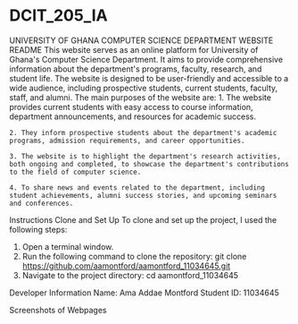 # DCIT_205_IA
UNIVERSITY OF GHANA COMPUTER SCIENCE DEPARTMENT WEBSITE README
    This website serves as an online platform for University of Ghana's Computer Science Department. It aims to provide comprehensive information about the department's programs, faculty, research, and student life. The website is designed to be user-friendly and accessible to a wide audience, including prospective students, current students, faculty, staff, and alumni. The main purposes of the website are:
    1. The website provides current students with easy access to course information, department announcements, and resources for academic success.

    2. They inform prospective students about the department's academic programs, admission requirements, and career opportunities.

    3. The website is to highlight the department's research activities, both ongoing and completed, to showcase the department's contributions to the field of computer science.

    4. To share news and events related to the department, including student achievements, alumni success stories, and upcoming seminars and conferences.

Instructions
Clone and Set Up 
 To clone and set up the project, I used the following steps:
 1. Open a terminal window.
 2. Run the following command to clone the repository:
    git clone https://github.com/aamontford/aamontford_11034645.git
 3. Navigate to the project directory:
    cd aamontford_11034645

Developer Information
Name: Ama Addae Montford
Student ID: 11034645

Screenshots of Webpages




